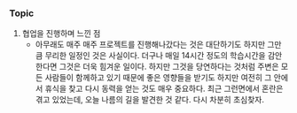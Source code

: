 

### Topic
1. 협업을 진행하며 느낀 점
	- 아무래도 매주 매주 프로젝트를 진행해나갔다는 것은 대단하기도 하지만 그만큼 무리한 일정인 것은 사실이다. 더구나 매일 14시간 정도의 학습시간을 감안한다면 그것은 더욱 힘겨운 일이다. 하지만 그것을 당연하다는 것처럼 주변은 모든 사람들이 함께하고 있기 때문에 좋은 영향들을 받기도 하지만 여전히 그 안에서 휴식을 찾고 다시 동력을 얻는 것도 매우 중요하다. 최근 그런면에서 혼란은 겪고 있었는데, 오늘 나름의 길을 발견한 것 같다. 다시 차분히 초심찾자.